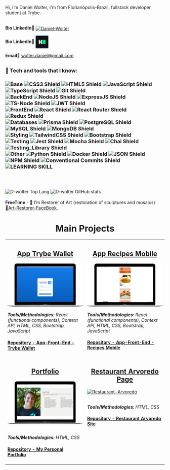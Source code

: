
Hi, i’m Daniel Wolter, i'm from Florianópolis-Brazil, fullstack developer student at Trybe.</br><br>

**Bio LinkedIn🔗** 
<a href="https://linkedin.com/in/dev-daniel-wolter" target="blank"><img align="center" src="https://cdn-icons-png.flaticon.com/512/174/174857.png" alt="Daniel-Wolter" height="40" width="40" /></a>


**Bio LinkedIn🔗** 
<a href="https://www.hackerrank.com/wolter_daniel?hr_r=1" target="blank"><img align="center" src="./Images/hackerrank.svg" alt="Daniel-Wolter" height="40" width="40" /></a>

**Email🔗** wolter.daniel@gmail.com
 <br>


##


<h3> 🔧 Tech and tools that I know:<h3>

<span>
  <img src="https://img.shields.io/badge/Base:-E6E6E6?style=for-the-badge" alt="Base" />
  <img src="https://img.shields.io/badge/CSS3-1572B6?style=for-the-badge&logo=css3&logoColor=white" alt="CSS3 Shield" />
  <img src="https://img.shields.io/badge/HTML5-E34F26?style=for-the-badge&logo=html5&logoColor=white" alt="HTML5 Shield" />
  <img src="https://img.shields.io/badge/JavaScript-323330?style=for-the-badge&logo=javascript&logoColor=F7DF1E" alt="JavaScript Shield" />
  <img src="https://img.shields.io/badge/TypeScript-007ACC?style=for-the-badge&logo=typescript&logoColor=white" alt="TypeScript Shield" />
  <img src="https://img.shields.io/badge/GIT-E44C30?style=for-the-badge&logo=git&logoColor=white" alt="Git Shield" />
</span><br />
<span>
  <img src="https://img.shields.io/badge/BackEnd:-E6E6E6?style=for-the-badge&logoColor=F7DF1E" alt="BackEnd" />
  <img src="https://img.shields.io/badge/Node.js-339933?style=for-the-badge&logo=nodedotjs&logoColor=white" alt="NodeJS Shield" />
  <img src="https://img.shields.io/badge/Express.js-000000?style=for-the-badge&logo=express&logoColor=white" alt="ExpressJS Shield" />
  <img src="https://img.shields.io/badge/ts--node-3178C6?style=for-the-badge&logo=ts-node&logoColor=white" alt="TS-Node Shield" />
  <img src="https://img.shields.io/badge/JWT-000000?style=for-the-badge&logo=JSON%20web%20tokens&logoColor=white" alt="JWT Shield" />
</span><br />
<span>
  <img src="https://img.shields.io/badge/FrontEnd:-E6E6E6?style=for-the-badge&logoColor=F7DF1E" alt="FrontEnd" />
  <img src="https://img.shields.io/badge/React-20232A?style=for-the-badge&logo=react&logoColor=61DAFB" alt="React Shield" />
  <img src="https://img.shields.io/badge/React_Router-CA4245?style=for-the-badge&logo=react-router&logoColor=white" alt="React Router Shield" />
  <img src="https://img.shields.io/badge/Redux-593D88?style=for-the-badge&logo=redux&logoColor=white" alt="Redux Shield" />
</span><br />
<span>
  <img src="https://img.shields.io/badge/Databases:-E6E6E6?style=for-the-badge&logoColor=F7DF1E" alt="Databases" />
  <img src="https://img.shields.io/badge/Prisma-3982CE?style=for-the-badge&logo=Prisma&logoColor=white" alt="Prisma Shield" />
  <img src="https://img.shields.io/badge/PostgreSQL-316192?style=for-the-badge&logo=postgresql&logoColor=white" alt="PostgreSQL Shield" />
  <img src="https://img.shields.io/badge/MySQL-005C84?style=for-the-badge&logo=mysql&logoColor=white" alt="MySQL Shield" />
  <img src="https://img.shields.io/badge/MongoDB-4EA94B?style=for-the-badge&logo=mongodb&logoColor=white" alt="MongoDB Shield" />
</span><br />
<span>
  <img src="https://img.shields.io/badge/Styling:-E6E6E6?style=for-the-badge&logoColor=F7DF1E" alt="Styling" />
  <img src="https://img.shields.io/badge/Tailwind_CSS-38B2AC?style=for-the-badge&logo=tailwind-css&logoColor=white" alt="TailwindCSS Shield" />
  <img src="https://img.shields.io/badge/Bootstrap-563D7C?style=for-the-badge&logo=bootstrap&logoColor=white" alt="Bootstrap Shield" />
</span><br />
<span>
  <img src="https://img.shields.io/badge/Testing:-E6E6E6?style=for-the-badge&logoColor=F7DF1E" alt="Testing" />
  <img src="https://img.shields.io/badge/Jest-C21325?style=for-the-badge&logo=jest&logoColor=white" alt="Jest Shield" />
  <img src="https://img.shields.io/badge/Mocha-8D6748?style=for-the-badge&logo=Mocha&logoColor=white" alt="Mocha Shield" />
  <img src="https://img.shields.io/badge/chai-A30701?style=for-the-badge&logo=chai&logoColor=white" alt="Chai Shield" />
  <img src="https://img.shields.io/badge/React_Testing_Library-E33332?style=for-the-badge&logo=TestingLibrary&logoColor=white" alt="Testing_Library Shield" />
 </span><br />
<span>
  <img src="https://img.shields.io/badge/Other:-E6E6E6?style=for-the-badge&logoColor=F7DF1E" alt="Other" />
  <img src="https://img.shields.io/badge/Python-FFD43B?style=for-the-badge&logo=python&logoColor=blue" alt="Python Shield" />
  <img src="https://img.shields.io/badge/Docker-2CA5E0?style=for-the-badge&logo=docker&logoColor=white" alt="Docker Shield" />
  <img src="https://img.shields.io/badge/json-5E5C5C?style=for-the-badge&logo=json&logoColor=white" alt="JSON Shield" />
  <img src="https://img.shields.io/badge/npm-CB3837?style=for-the-badge&logo=npm&logoColor=white" alt="NPM Shield" />
  <img src="https://img.shields.io/badge/Conventional_Commits-FE5196?style=for-the-badge&logo=ConventionalCommits&logoColor=white" alt="Conventional Commits Shield" />
</span><br />
<span>
  <img src="https://img.shields.io/badge/ANY OTHER TOOL THAT I HAVE TO LEARN HOW TO USE, IF NEEDED TO SOLVE A PROBLEM-FFFF64?style=for-the-badge" alt="LEARNING SKILL" />
</span>
</br>
 


##

  <br />
  
![D-wolter Top Lang](https://github-readme-stats.vercel.app/api/top-langs?username=D-wolter&show_icons=true&layout=compact&theme=yeblu&bg_color=DEG,11a36a,0c7489&text_color=d7d9ce)
![D-wolter GitHub stats](https://github-readme-stats.vercel.app/api?username=D-wolter&show_icons=true&theme=yeblu&bg_color=DEG,11a36a,0c7489&text_color=d7d9ce)
<br>
 <br>
**FreeTime** - 🎨 I’m Restorer of Art (restoration of sculptures and mosaics)  [🔗Art-Restorer-FaceBook](https://www.facebook.com/profile.php?id=100064245002972).
 ##





<div align="center">
  
<h1 align="center">Main Projects</h1>

<table>
    <tr>
    <td valign="top" width="50%">
      <h2 align="center"><a href="https://wolterwallet.vercel.app">App Trybe Wallet</a></h2>
      <a href="https://wolterwallet.vercel.app"><img width="100%" src="./Images/wallet.png" alt="Project-Trybe-Wallet" /></a>
      <br>
      <p><em><strong> Tools/Methodologies:</strong> React (functional components), Context API, HTML, CSS, Bootstrap, JavaScript</em></p>
      <h4><a href="https://github.com/D-Wolter/Projeto-Trybe-Wallet"><strong> Repository</strong> - App-Front-End - Trybe Wallet</a></h4>
    </td>
<td valign="top" width="50%">
      <h2 align="center"><a href="https://taotaodoce.vercel.app">App Recipes Mobile</a></h2>
      <a href="https://taotaodoce.vercel.app/"><img width="100%" src="./Images/doce.png" alt="Project-App-Recipes" /></a>
      <br>
      <p><em><strong> Tools/Methodologies:</strong> React (functional components), Context API, HTML, CSS, Bootstrap, JavaScript</em></p>
      <h4><a href="https://github.com/D-Wolter/Projeto-Aplicativo-Receitas/"><strong> Repository</strong> - App-Front-End -  Recipes Mobile</a></h4>
    </td>
  </tr>
  <tr>
    <td valign="top" width="50%">
      <h2 align="center"><a href="https://d-wolter-github-io.vercel.app//">Portfolio</a></h2>
      <a href="https://d-wolter-github-io.vercel.app//"><img width="100%" src="./Images/Screenshot_13.png" alt="Portfólio" /></a>
      <br>
      <br>
      <p><em><strong> Tools/Methodologies:</strong> HTML, CSS</em></p>
      <h4><a href="https://github.com/D-Wolter/D-Wolter.github.io"><strong> Repository</strong> - My Personal Portfolio</a></h4>
    </td>
        <td valign="top" width="50%">
      <h2 align="center"><a href="https://restaurante-arvoredo.vercel.app/">Restaurant Arvoredo Page</a></h2>
      <a href="https://restaurante-arvoredo.vercel.app/"><img width="100%" src="./Images/arvoredo.png" alt="Restaurant-Arvoredo" /></a>
      <br>
      <br>
      <p><em><strong> Tools/Methodologies:</strong> HTML, CSS</em></p>
      <h4><a href="https://github.com/D-Wolter/Restaurante-Arvoredo"><strong> Repository</strong> - Restaurant Arvoredo Site</a></h4>
    </td>
    
  </tr>
</table>

